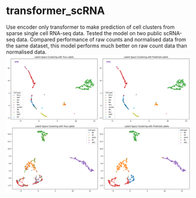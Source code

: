# transformer_scRNA
Use encoder only transformer to make prediction of cell clusters from sparse single cell RNA-seq data. 
Tested the model on two public scRNA-seq data. 
Compared performance of raw counts and normalised data from the same dataset, this model performs much better on raw count data than normalised data.
![Dataset I](dataset1.png)
![Dataset II](dataset2.png)

